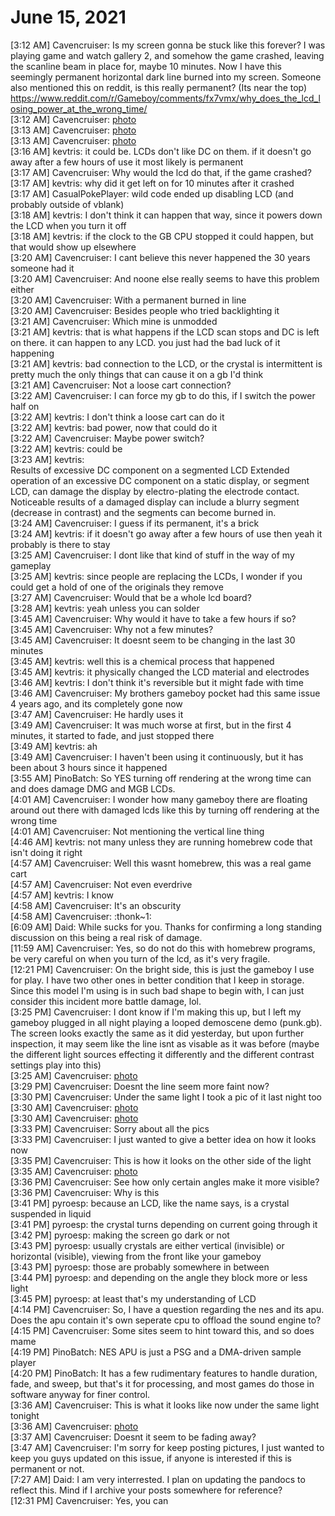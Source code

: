 # June 15, 2021

[3:12 AM] Cavencruiser: Is my screen gonna be stuck like this forever? I was playing game and watch gallery 2, and somehow the game crashed, leaving the scanline beam in place for, maybe 10 minutes. Now I have this seemingly permanent horizontal dark line burned into my screen. Someone also mentioned this on reddit, is this really permanent? (Its near the top) https://www.reddit.com/r/Gameboy/comments/fx7vmx/why_does_the_lcd_losing_power_at_the_wrong_time/<br/>
[3:12 AM] Cavencruiser: [photo](photos/20210614_211157.jpg)<br/>
[3:13 AM] Cavencruiser: [photo](photos/20210614_211306.jpg)<br/>
[3:13 AM] Cavencruiser: [photo](photos/20210614_211332.jpg)<br/>
[3:16 AM] kevtris: it could be.  LCDs don't like DC on them.  if it doesn't go away after a few hours of use it most likely is permanent<br/>
[3:17 AM] Cavencruiser: Why would the lcd do that, if the game crashed?<br/>
[3:17 AM] kevtris: why did it get left on for 10 minutes after it crashed<br/>
[3:17 AM] CasualPokePlayer: wild code ended up disabling LCD (and probably outside of vblank)<br/>
[3:18 AM] kevtris: I don't think it can happen that way, since it powers down the LCD when you turn it off<br/>
[3:18 AM] kevtris: if the clock to the GB CPU stopped it could happen, but that would show up elsewhere<br/>
[3:20 AM] Cavencruiser: I cant believe this never happened the 30 years someone had it<br/>
[3:20 AM] Cavencruiser: And noone else really seems to have this problem either<br/>
[3:20 AM] Cavencruiser: With a permanent burned in line<br/>
[3:20 AM] Cavencruiser: Besides people who tried backlighting it<br/>
[3:21 AM] Cavencruiser: Which mine is unmodded<br/>
[3:21 AM] kevtris: that is what happens if the LCD scan stops and DC is left on there.  it can happen to any LCD.  you just had the bad luck of it happening<br/>
[3:21 AM] kevtris: bad connection to the LCD, or the crystal is intermittent is pretty much the only things that can cause it on a gb I'd think<br/>
[3:21 AM] Cavencruiser: Not a loose cart connection?<br/>
[3:22 AM] Cavencruiser: I can force my gb to do this, if I switch the power half on<br/>
[3:22 AM] kevtris: I don't think a loose cart can do it<br/>
[3:22 AM] kevtris: bad power, now that could do it<br/>
[3:22 AM] Cavencruiser: Maybe power switch?<br/>
[3:22 AM] kevtris: could be<br/>
[3:23 AM] kevtris:<br/>
Results of excessive DC component on a segmented LCD Extended operation of an excessive DC component on a static display, or segment LCD, can damage the display by electro-plating the electrode contact. Noticeable results of a damaged display can include a blurry segment (decrease in contrast) and the segments can become burned in.<br/>
[3:24 AM] Cavencruiser: I guess if its permanent, it's a brick<br/>
[3:24 AM] kevtris: if it doesn't go away after a few hours of use then yeah it probably is there to stay<br/>
[3:25 AM] Cavencruiser: I dont like that kind of stuff in the way of my gameplay<br/>
[3:25 AM] kevtris: since people are replacing the LCDs, I wonder if you could get a hold of one of the originals they remove<br/>
[3:27 AM] Cavencruiser: Would that be a whole lcd board?<br/>
[3:28 AM] kevtris: yeah unless you can solder<br/>
[3:45 AM] Cavencruiser: Why would it have to take a few hours if so?<br/>
[3:45 AM] Cavencruiser: Why not a few minutes?<br/>
[3:45 AM] Cavencruiser: It doesnt seem to be changing in the last 30 minutes<br/>
[3:45 AM] kevtris: well this is a chemical process that happened<br/>
[3:45 AM] kevtris: it physically changed the LCD material and electrodes<br/>
[3:46 AM] kevtris: I don't think it's reversible but it might fade with time<br/>
[3:46 AM] Cavencruiser: My brothers gameboy pocket had this same issue 4 years ago, and its completely gone now<br/>
[3:47 AM] Cavencruiser: He hardly uses it<br/>
[3:49 AM] Cavencruiser: It was much worse at first, but in the first 4 minutes, it started to fade, and just stopped there<br/>
[3:49 AM] kevtris: ah<br/>
[3:49 AM] Cavencruiser: I haven't been using it continuously, but it has been about 3 hours since it happened<br/>
[3:55 AM] PinoBatch: So YES turning off rendering at the wrong time can and does damage DMG and MGB LCDs.<br/>
[4:01 AM] Cavencruiser: I wonder how many gameboy there are floating around out there with damaged lcds like this by turning off rendering at the wrong time<br/>
[4:01 AM] Cavencruiser: Not mentioning the vertical line thing<br/>
[4:46 AM] kevtris: not many unless they are running homebrew code that isn't doing it right<br/>
[4:57 AM] Cavencruiser: Well this wasnt homebrew, this was a real game cart<br/>
[4:57 AM] Cavencruiser: Not even everdrive<br/>
[4:57 AM] kevtris: I know<br/>
[4:58 AM] Cavencruiser: It's an obscurity<br/>
[4:58 AM] Cavencruiser: :thonk~1:<br/>
[6:09 AM] Daid: While sucks for you. Thanks for confirming a long standing discussion on this being a real risk of damage.<br/>
[11:59 AM] Cavencruiser: Yes, so do not do this with homebrew programs, be very careful on when you turn of the lcd, as it's very fragile.<br/>
[12:21 PM] Cavencruiser: On the bright side, this is just the gameboy I use for play. I have two other ones in better condition that I keep in storage. Since this model I'm using is in such bad shape to begin with, I can just consider this incident more battle damage, lol.<br/>
[3:25 PM] Cavencruiser: I dont know if I'm making this up, but I left my gameboy plugged in all night playing a looped demoscene demo (punk.gb). The screen looks exactly the same as it did yesterday, but upon further inspection, it may seem like the line isnt as visable as it was before (maybe the different light sources effecting it differently and the different contrast settings play into this)<br/>
[3:25 AM] Cavencruiser: [photo](photos/20210615_092837.jpg)<br/>
[3:29 PM] Cavencruiser: Doesnt the line seem more faint now?<br/>
[3:30 PM] Cavencruiser: Under the same light I took a pic of it last night too<br/>
[3:30 AM] Cavencruiser: [photo](photos/20210615_093207.jpg)<br/>
[3:30 AM] Cavencruiser: [photo](photos/20210615_093251.jpg)<br/>
[3:33 PM] Cavencruiser: Sorry about all the pics<br/>
[3:33 PM] Cavencruiser: I just wanted to give a better idea on how it looks now<br/>
[3:35 PM] Cavencruiser: This is how it looks on the other side of the light<br/>
[3:35 AM] Cavencruiser: [photo](photos/20210615_093459.jpg)<br/>
[3:36 PM] Cavencruiser: See how only certain angles make it more visible?<br/>
[3:36 PM] Cavencruiser: Why is this<br/>
[3:41 PM] pyroesp: because an LCD, like the name says, is a crystal suspended in liquid<br/>
[3:41 PM] pyroesp: the crystal turns depending on current going through it<br/>
[3:42 PM] pyroesp: making the screen go dark or not<br/>
[3:43 PM] pyroesp: usually crystals are either vertical (invisible) or horizontal (visible), viewing from the front like your gameboy<br/>
[3:43 PM] pyroesp: those are probably somewhere in between<br/>
[3:44 PM] pyroesp: and depending on the angle they block more or less light<br/>
[3:45 PM] pyroesp: at least that's my understanding of LCD<br/>
[4:14 PM] Cavencruiser: So, I have a question regarding the nes and its apu. Does the apu contain it's own seperate cpu to offload the sound engine to?<br/>
[4:15 PM] Cavencruiser: Some sites seem to hint toward this, and so does mame<br/>
[4:19 PM] PinoBatch: NES APU is just a PSG and a DMA-driven sample player<br/>
[4:20 PM] PinoBatch: It has a few rudimentary features to handle duration, fade, and sweep, but that's it for processing, and most games do those in software anyway for finer control.<br/>
[3:36 AM] Cavencruiser: This is what it looks like now under the same light tonight<br/>
[3:36 AM] Cavencruiser: [photo](photos/20210615_213615.jpg)<br/>
[3:37 AM] Cavencruiser: Doesnt it seem to be fading away?<br/>
[3:47 AM] Cavencruiser: I'm sorry for keep posting pictures, I just wanted to keep you guys updated on this issue, if anyone is interested if this is permanent or not.<br/>
[7:27 AM] Daid: I am very interrested. I plan on updating the pandocs to reflect this. Mind if I archive your posts somewhere for reference?<br/>
[12:31 PM] Cavencruiser: Yes, you can<br/>
